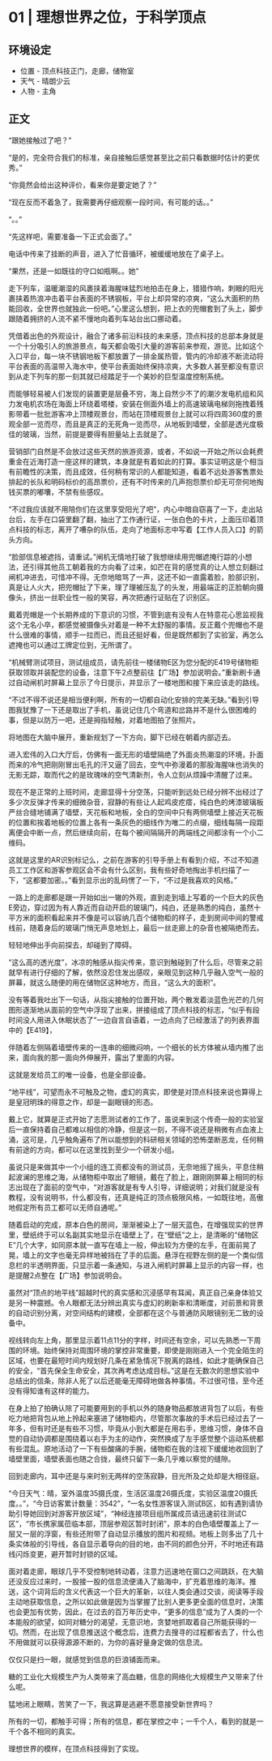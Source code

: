 # 01 | 理想世界之位，于科学顶点

## 环境设定

* 位置 - 顶点科技正门，走廊，储物室
* 天气 - 晴朗少云
* 人物 - 主角

## 正文

“跟她接触过了吧？”

“是的，完全符合我们的标准，亲自接触后感觉甚至比之前只看数据时估计的更优秀。”

“你竟然会给出这种评价，看来你是要定她了？”

“现在反而不着急了，我需要再仔细观察一段时间，有可能的话。。”

“。。”

“先这样吧，需要准备一下正式会面了。”

电话中传来了挂断的声音，进入了忙音循环，被缓缓地放在了桌子上。

“果然，还是一如既往的守口如瓶啊。。她”



走下列车，温暖潮湿的风裹挟着海腥味猛烈地拍击在身上，猎猎作响，刺眼的阳光裹挟着热浪冲击着平台表面的不锈钢板，平台上却异常的凉爽，“这么大面积的热能回收，全世界也就独此一份吧。”心里这么想到，把上衣的兜帽套到了头上，脚步跟随着拥挤的人流不紧不慢地向着列车站台出口挪动着。

凭借着出色的外观设计，融合了诸多前沿科技的未来感，顶点科技的总部本身就是一个十分吸引人的旅游景点，每天都会吸引大量的游客前来参观，游览。比如这个入口平台，每一块不锈钢地板下都放置了一排金属热管，管内的冷却液不断流动将平台表面的高温带入海水中，使平台表面始终保持凉爽，大多数人甚至都没有意识到从走下列车的那一刻其就已经踏足于一个美妙的巨型温度控制系统。

而能够轻易被人们发现的装置更是层叠不穷，海上自然少不了的潮汐发电机组和风力发电机农场在海面上环绕着塔楼，安装在侧面外墙上的高速玻璃电梯则拖拽着残影带着一批批游客冲上顶楼观景台，而站在顶楼观景台上就可以将四周360度的景观全部一览而尽，而且是真正的无死角一览而尽，从地板到墙壁，全部是透光度极佳的玻璃，当然，前提是要得有胆量站上去就是了。

营销部门自然是不会放过这些天然的旅游资源，或者，不如说一开始之所以会耗费重金在近海打造一座这样的建筑，本身就是有着如此的打算。事实证明这是个相当有前瞻性的决策，而且成效，任何稍有常识的人都能知道，看着不远处游客售票处排起的长队和明码标价的高昂票价，还有不时传来的几声抱怨票价却无可奈何地掏钱买票的嘟囔，不禁有些感叹。

“不过我应该就不用陪你们在这里享受阳光了吧”，内心中暗自窃喜了一下，走出站台后，左手在口袋里翻了翻，抽出了工作通行证，一张白色的卡片，上面压印着顶点科技的标志，离开了嘈杂的队伍，走向了地面标志中写着【工作人员入口】的箭头方向。



“脸部信息被遮挡，请重试。”闸机无情地打破了我想继续用兜帽遮掩行踪的小想法，还引得其他员工朝着我的方向看了过来，如芒在背的感觉真的让人想立刻翻过闸机冲进去，可惜冲不得。无奈地暗骂了一声，这还不如一直露着脸，脸部识别，真是让人火大，把兜帽扯了下来，理了理被压乱了的头发，用最端正的正脸朝向摄像头，挤出一丝职业性一般的笑容，再次把通行证贴在了识别区。

戴着兜帽是一个长期养成的下意识的习惯，不管到底有没有人在特意花心思监视我这个无名小卒，都感觉被摄像头对着是一种不太舒服的事情。反正戴个兜帽也不是什么很难的事情，顺手一拉而已，而且还挺好看，但是既然都到了实验室，再怎么遮掩也可以通过工牌定位到，无所谓了。

“机械臂测试项目，测试组成员，请先前往一楼储物E区为您分配的E419号储物柜获取领取并装配您的设备，注意下午2点整前往【广场】参加说明会。”重新刷卡通过自动闸机时屏幕上显示了今日提示，并显示了一楼地图和接下来应该走的路线。

“不过不得不说还是相当便利啊，所有的一切都自动化安排的完美无缺。”看到引导图我犹豫了一下还是取出了手机，虽说记住几个弯道和岔路并不是什么很困难的事，但是以防万一吧，还是拇指轻触，对着地图拍了张照片。

将地图在大脑中展开，重新规划了一下方向，脚下已经在朝着内部迈去。

进入宏伟的入口大厅后，仿佛有一面无形的墙壁隔绝了外面炎热潮湿的环境，扑面而来的冷气把刚刚冒出毛孔的汗又逼了回去，空气中弥漫着的那股海腥味也消失的无影无踪，取而代之的是玫瑰味的空气清新剂，令人立刻从烦躁中清醒了过来。

现在不是正常的上班时间，走廊显得十分空荡，只能听到远处已经分辨不出经过了多少次反弹才传来的细微杂音，寂静的有些让人起鸡皮疙瘩，纯白色的烤漆玻璃板严丝合缝地铺满了墙壁，天花板和地板，全白的空间中只有两侧墙壁上接近天花板的位置和挨着地板的位置上各有一条灰色的细线作为唯二的点缀，细线每隔一段距离便会中断一点，然后继续向前，在每个被间隔隔开的两端线之间都涂有一个小二维码。

这就是这里的AR识别标记么，之前在游客的引导手册上有看到介绍，不过不知道员工工作区和游客参观区会不会有什么区别，我有些好奇地掏出手机扫描了一下，“这都要加密。。”看到显示出的乱码愣了一下，“不过是我喜欢的风格。”

一路上的走廊都是跟一开始如出一辙的外观，直到走到墙上写着的一个巨大的灰色E旁边，穿过因为有人靠近而自动开启的玻璃门，纯白，还是熟悉的纯白，虽然十平方米的面积看起来并不像是可以容纳几百个储物柜的样子，走到房间中间的警戒线前，随着身后的玻璃门悄无声息地划上，最后一丝走廊上的杂音也被隔绝而去。

轻轻地伸出手向前探去，却碰到了障碍。

“这么高的透光度”，冰凉的触感从指尖传来，意识到触碰到了什么后，尽管来之前就早有进行仔细的了解，依然没忍住发出感叹，亲眼见到这种几乎融入空气一般的屏幕，就这么随便的用在储物区这种地方，而且，“这么大的面积”。

没有等着我吐出下一句话，从指尖接触的位置开始，两个散发着淡蓝色光芒的几何图形逐渐地从面前的空气中浮现了出来，拼接组成了顶点科技的标志，“似乎有段时间没人用进入休眠状态了”一边自言自语着，一边点向了已经激活了的列表界面中的【E419】，

伴随着左侧隔着墙壁传来的一连串的细微闷响，一个细长的长方体被从墙内推了出来，面向我的那一面向外伸展开，露出了里面的内容。

这就是发给员工的唯一设备，也是全部设备。

“地平线”，可望而永不可触及之物，虚幻的真实，即使是对顶点科技来说也算得上是皇冠明珠的得意之作，却是一副眼镜的形态。

戴上它，就算是正式开始了志愿测试者的工作了，虽说来到这个传奇一般的实验室后一直保持着自己都难以相信的冷静，但是这一刻，不得不说还是稍微有点血液上涌，这可是，几乎触角遍布了所以能想到的科研相关领域的恐怖垄断恶龙，任何稍有前途的方向，都可以在这里找到至少一个研发小组。

虽说只是来做其中一个小组的连工资都没有的测试员，无奈地摇了摇头，平息住稍起波澜的思维之海，从储物柜中取出了眼镜，戴在了脸上，跟刚刚屏幕上相同的标志出现在了面前的空气中，“对游客就是有专人引导，详细说明；对我们就是没有教程，没有说明书，什么都没有，还真是纯正的顶点极限风格，一如既往地，高傲地假定所有员工都可以无师自通呢。”

随着启动的完成，原本白色的房间，渐渐被染上了一层天蓝色，在增强现实的世界里，壁纸终于可以名副其实地显示在墙壁上了，在“壁纸”之上，是清晰的“储物区E”几个大字，如同原本就一直写在墙上一般，伸出较为方便的左手，在面前晃了晃，墙上的文字也毫无异样地被挡在了手的后面。悬浮在视野左侧的是一个类似信息栏的半透明界面，只显示着一条通知，与进入闸机时屏幕上显示的内容一样，也是提醒2点整在【广场】参加说明会。

虽然对“顶点的地平线”超越时代的真实感和沉浸感早有耳闻，真正自己亲身体验又是另一种震撼。令人眼都无法分辨出真实与虚幻的刷新率和清晰度，对前景和背景的自动识别分离，对空间结构的建模，全部都在这个与普通防风眼镜别无二致的设备中。

视线转向左上角，那里显示着11点11分的字样，时间还有空余，可以先熟悉一下周围的环境。始终保持对周围环境的掌控非常重要，即使是刚刚进入一个完全陌生的区域，也要在最短时间内规划好几条在紧急情况下脱离的路线，如此才能确保自己的安全，“首先保全生命安全，其次再考虑达成目标。”这是在无数次的思想实验中总结出的信条，除非人死了以后还能毫无障碍地做各种事情。不过很可惜，至今还没有得知谁有这样的能力。



在身上拍了拍确认除了可能要用到的手机以外的随身物品都放进背包了以后，有些吃力地把背包从地上拎起来塞进了储物柜内，尽管那次事故的手术后已经过去了一年多，但有时还是有些不习惯，毕竟从小到大都是在用右手，思维习惯，身体不自觉的自动协调都是围绕着以右手为主的动作，突然换成了左手感觉整个运动系统都有些混乱。原地活动了一下有些酸痛的手腕，储物柜在我的注视下缓缓地收回到了墙壁里面，墙壁表面也随之合拢，最终只留下一条几乎难以察觉的缝隙。

回到走廊内，耳中还是与来时别无两样的空荡寂静，目光所及之处却是大相径庭。

“今日天气：晴，室外温度35摄氏度，生活区温度26摄氏度，实验区温度20摄氏度。。”，“今日访客累计数量：3542”，“一名女性游客误入测试B区，如有遇到请协助引导她回到对游客开放区域”，“神经连接项目组所属成员请迅速前往测试C区”，“市长携家属莅临本部，顶层参观区暂时封闭”，原本的白色墙壁覆盖上了一层又一层的浮窗，有些还附带了自动显示播放的图片和视频。地板上则多出了几十条实体般的引导线，各自显示着导向的目的地，由不同的颜色分开，不时地还有路线闪烁变更，避开暂时封锁的区域。

面对着走廊，眼球几乎不受控制地转动着，注意力迅速地在窗口之间跳跃，在大脑还没反应过来时，一股接一股的信息流便涌入了脑海中，扩充着思维的海洋。推送，这个词背后的含义代表这一个巨大的革新，以往人类会通过交谈，阅读等手段主动地获取信息，之所以如此做是因为当掌握了比别人更多更全面的信息时，决策也会更加有优势，因此，在过去的百万年历史中，“更多的信息”成为了人类的一个本能般的欲望，如同对糖分的渴望，无意识地，贪婪地抓取着自己所能获得的一切。然而，在出现了信息推送这个概念后，连费力去搜寻的过程都省去了，什么也不用做就可以获得源源不断的，为你的喜好量身定做的信息流。

仅仅只是扫一眼，就感觉到信息的巨浪铺面而来。

糖的工业化大规模生产为人类带来了高血糖，信息的网络化大规模生产又带来了什么呢。

猛地闭上眼睛，苦笑了一下，我这算是逃避不愿意接受新世界吗？

所有的一切，都触手可得；所有的信息，都在掌控之中；一千个人，看到的就是一千个各不相同的真实。

理想世界的模样，在顶点科技得到了实现。

